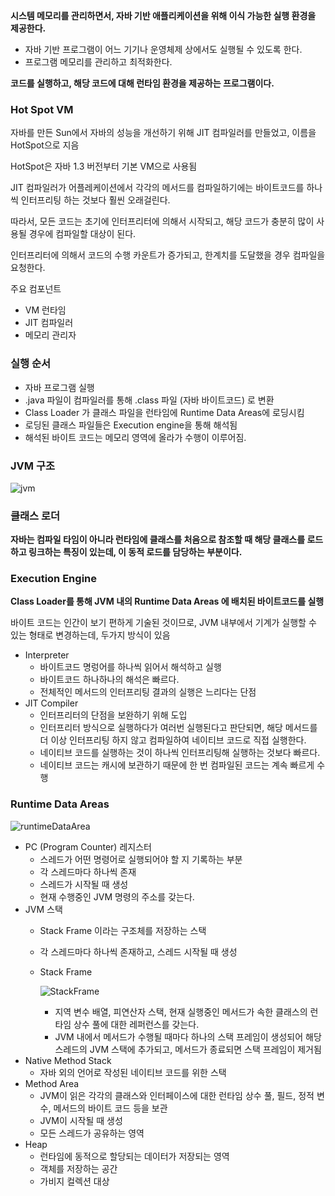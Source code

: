 **시스템 메모리를 관리하면서, 자바 기반 애플리케이션을 위해 이식 가능한 실행 환경을 제공한다.**

- 자바 기반 프로그램이 어느 기기나 운영체제 상에서도 실행될 수 있도록 한다.
- 프로그램 메모리를 관리하고 최적화한다.

**코드를 실행하고, 해당 코드에 대해 런타임 환경을 제공하는 프로그램이다.**

### Hot Spot VM

자바를 만든 Sun에서 자바의 성능을 개선하기 위해 JIT 컴파일러를 만들었고, 이름을 HotSpot으로 지음

HotSpot은 자바 1.3 버전부터 기본 VM으로 사용됨

JIT 컴파일러가 어플레케이션에서 각각의 메서드를 컴파일하기에는 바이트코드를 하나씩 인터프리팅 하는 것보다 훨씬 오래걸린다.

따라서, 모든 코드는 초기에 인터프리터에 의해서 시작되고, 해당 코드가 충분히 많이 사용될 경우에 컴파일할 대상이 된다.

인터프리터에 의해서 코드의 수행 카운트가 증가되고, 한계치를 도달했을 경우 컴파일을 요청한다.

주요 컴포넌트

- VM 런타임
- JIT 컴파일러
- 메모리 관리자

### 실행 순서

- 자바 프로그램 실행
- .java 파일이 컴파일러를 통해 .class 파일 (자바 바이트코드) 로 변환
- Class Loader 가 클래스 파일을 런타임에 Runtime Data Areas에 로딩시킴
- 로딩된 클래스 파일들은 Execution engine을 통해 해석됨
- 해석된 바이트 코드는 메모리 영역에 올라가 수행이 이루어짐.

### JVM 구조

![jvm](https://user-images.githubusercontent.com/64204666/194752785-f9612c48-285d-4530-9911-e4fdffc4b044.png)

### 클래스 로더

**자바는 컴파일 타임이 아니라 런타임에 클래스를 처음으로 참조할 때 해당 클래스를 로드하고 링크하는 특징이 있는데, 이 동적 로드를 담당하는 부분이다.**

### Execution Engine

**Class Loader를 통해 JVM 내의 Runtime Data Areas 에 배치된 바이트코드를 실행**

바이트 코드는 인간이 보기 편하게 기술된 것이므로, JVM 내부에서 기계가 실행할 수 있는 형태로 변경하는데, 두가지 방식이 있음

- Interpreter
    - 바이트코드 명렁어를 하나씩 읽어서 해석하고 실행
    - 바이트코드 하나하나의 해석은 빠르다.
    - 전체적인 메서드의 인터프리팅 결과의 실행은 느리다는 단점
- JIT Compiler
    - 인터프리터의 단점을 보완하기 위해 도입
    - 인터프리터 방식으로 실행하다가 여러번 실행된다고 판단되면, 해당 메서드를 더 이상 인터프리팅 하지 않고 컴파일하여 네이티브 코드로 직접 실행한다.
    - 네이티브 코드를 실행하는 것이 하나씩 인터프리팅해 실행하는 것보다 빠르다.
    - 네이티브 코드는 캐시에 보관하기 때문에 한 번 컴파일된 코드는 계속 빠르게 수행

### Runtime Data Areas

![runtimeDataArea](https://user-images.githubusercontent.com/64204666/194752792-9ea53d36-948f-4d74-ba02-2f22c02d7ce1.png)

- PC (Program Counter) 레지스터
    - 스레드가 어떤 명령어로 실행되어야 할 지 기록하는 부분
    - 각 스레드마다 하나씩 존재
    - 스레드가 시작될 때 생성
    - 현재 수행중인 JVM 명령의 주소를 갖는다.
- JVM 스택
    - Stack Frame 이라는 구조체를 저장하는 스택
    - 각 스레드마다 하나씩 존재하고, 스레드 시작될 때 생성
    - Stack Frame
        
        ![StackFrame](https://user-images.githubusercontent.com/64204666/194752803-b8a0d73b-88a2-42f8-ad68-7ab1d7905200.png)
        
        - 지역 변수 배열, 피연산자 스택, 현재 실행중인 메서드가 속한 클래스의 런타임 상수 풀에 대한 레퍼런스를 갖는다.
        - JVM 내에서 메서드가 수행될 때마다 하나의 스택 프레임이 생성되어 해당 스레드의 JVM 스택에 추가되고, 메서드가 종료되면 스택 프레임이 제거됨
- Native Method Stack
    - 자바 외의 언어로 작성된 네이티브 코드를 위한 스택
- Method Area
    - JVM이 읽은 각각의 클래스와 인터페이스에 대한 런타임 상수 풀, 필드, 정적 변수, 메서드의 바이트 코드 등을 보관
    - JVM이 시작될 때 생성
    - 모든 스레드가 공유하는 영역
- Heap
    - 런타임에 동적으로 할당되는 데이터가 저장되는 영역
    - 객체를 저장하는 공간
    - 가비지 컬렉션 대상
